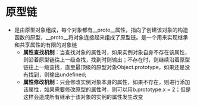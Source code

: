 # 原型链

  - 是由原型对象组成，每个对象都有__proto__属性，指向了创建该对象的构造函数的原型，__proto__将对象连接起来组成了原型链。是一个用来实现继承和共享属性的有限的对象链
    - **属性查找机制**：当查找对象的属性时，如果实例对象自身不存在该属性，则沿着原型链往上一级查找，找到时则输出；不存在时，则继续沿着原型链往上一级查找，直至最顶级的原型对象Object.prototype，如果还是没有找到，则输出undefined;
    - **属性修改机制**：只会修改实例对象本身的属性，如果不存在，则进行添加该属性，如果需要修改原型的属性时，则可以用b.prototype.x = 2；但是这样会造成所有继承于该对象的实例的属性发生改变